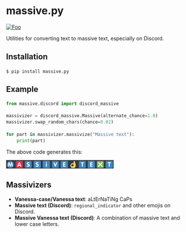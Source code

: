 # massive.py

[![Foo](http://badge.fury.io/py/massive.py.svg)](http://badge.fury.io/py/massive.py)

Utilities for converting text to massive text, especially on Discord.

## Installation

`$ pip install massive.py`

## Example

```python
from massive.discord import discord_massive

massivizer = discord_massive.Massive(alternate_chance=1.0)
massivizer.swap_random_chars(chance=0.02)

for part in massivizer.massivize("Massive text"):
	print(part)
```

The above code generates this:

![](https://raw.githubusercontent.com/TheRandomLabs/massive.py/master/example.png)

## Massivizers

* **Vanessa-case/Vanessa text**: aLtErNaTiNg CaPs
* **Massive text (Discord)**: `regional_indicator` and other emojis on Discord.
* **Massive Vanessa text (Discord)**: A combination of massive text and lower case letters.
